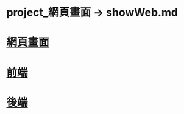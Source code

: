 # project_網頁畫面 -> showWeb.md
# [網頁畫面](https://github.com/LifanC/project_document/blob/master/showWeb.md)
# [前端](https://github.com/LifanC/project_client)
# [後端](https://github.com/LifanC/project_server)